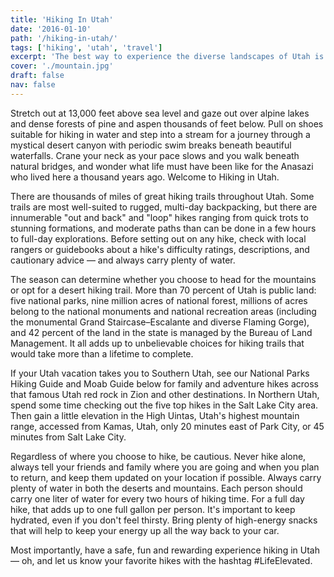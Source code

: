 ```yaml
---
title: 'Hiking In Utah'
date: '2016-01-10'
path: '/hiking-in-utah/'
tags: ['hiking', 'utah', 'travel']
excerpt: 'The best way to experience the diverse landscapes of Utah is by hiking through them. Utah has some very remote areas that are accessible only to serious backpackers, but routes to other stunningly beautiful scenes are merely "pleasant walks."'
cover: './mountain.jpg'
draft: false
nav: false
---
```


Stretch out at 13,000 feet above sea level and gaze out over alpine lakes and dense forests of pine and aspen thousands of feet below. Pull on shoes suitable for hiking in water and step into a stream for a journey through a mystical desert canyon with periodic swim breaks beneath beautiful waterfalls. Crane your neck as your pace slows and you walk beneath natural bridges, and wonder what life must have been like for the Anasazi who lived here a thousand years ago. Welcome to Hiking in Utah.

There are thousands of miles of great hiking trails throughout Utah. Some trails are most well-suited to rugged, multi-day backpacking, but there are innumerable "out and back" and "loop" hikes ranging from quick trots to stunning formations, and moderate paths than can be done in a few hours to full-day explorations. Before setting out on any hike, check with local rangers or guidebooks about a hike's difficulty ratings, descriptions, and cautionary advice — and always carry plenty of water.

The season can determine whether you choose to head for the mountains or opt for a desert hiking trail. More than 70 percent of Utah is public land: five national parks, nine million acres of national forest, millions of acres belong to the national monuments and national recreation areas (including the monumental Grand Staircase–Escalante and diverse Flaming Gorge), and 42 percent of the land in the state is managed by the Bureau of Land Management. It all adds up to unbelievable choices for hiking trails that would take more than a lifetime to complete.

If your Utah vacation takes you to Southern Utah, see our National Parks Hiking Guide and Moab Guide below for family and adventure hikes across that famous Utah red rock in Zion and other destinations. In Northern Utah, spend some time checking out the five top hikes in the Salt Lake City area. Then gain a little elevation in the High Uintas, Utah's highest mountain range, accessed from Kamas, Utah, only 20 minutes east of Park City, or 45 minutes from Salt Lake City.

Regardless of where you choose to hike, be cautious. Never hike alone, always tell your friends and family where you are going and when you plan to return, and keep them updated on your location if possible. Always carry plenty of water in both the deserts and mountains. Each person should carry one liter of water for every two hours of hiking time. For a full day hike, that adds up to one full gallon per person. It's important to keep hydrated, even if you don't feel thirsty. Bring plenty of high-energy snacks that will help to keep your energy up all the way back to your car.

Most importantly, have a safe, fun and rewarding experience hiking in Utah — oh, and let us know your favorite hikes with the hashtag #LifeElevated.
